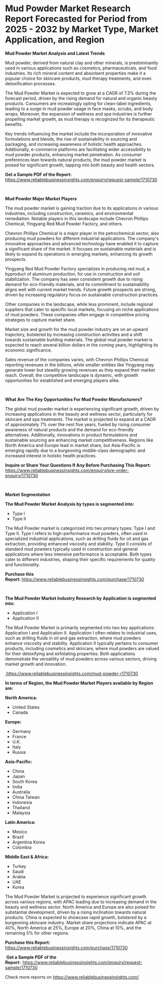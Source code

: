 <p><h1>Mud Powder Market Research Report Forecasted for Period from 2025 -  2032 by Market Type, Market Application, and Region</h1></p><p><strong>Mud Powder Market Analysis and Latest Trends</strong></p>
<p><p>Mud powder, derived from natural clay and other minerals, is predominantly used in various applications such as cosmetics, pharmaceuticals, and food industries. Its rich mineral content and absorbent properties make it a popular choice for skincare products, mud therapy treatments, and even detoxification processes.</p><p>The Mud Powder Market is expected to grow at a CAGR of 7.3% during the forecast period, driven by the rising demand for natural and organic beauty products. Consumers are increasingly opting for clean-label ingredients, leading to a surge in mud powder usage in face masks, scrubs, and body wraps. Moreover, the expansion of wellness and spa industries is further propelling market growth, as mud therapy is recognized for its therapeutic benefits.</p><p>Key trends influencing the market include the incorporation of innovative formulations and blends, the rise of sustainability in sourcing and packaging, and increasing awareness of holistic health approaches. Additionally, e-commerce platforms are facilitating wider accessibility to mud powder products, enhancing market penetration. As consumer preferences lean towards natural products, the mud powder market is poised for significant growth, tapping into both beauty and health sectors.</p></p>
<p><strong>Get a Sample PDF of the Report:&nbsp;</strong> <a href="https://www.reliablebusinessinsights.com/enquiry/request-sample/1710730?utm_campaign=3288&utm_medium=2&utm_source=Github&utm_content=ia&utm_term=27032025&utm_id=mud-powder">https://www.reliablebusinessinsights.com/enquiry/request-sample/1710730</a></p>
<p>&nbsp;</p>
<p><strong>Mud Powder Major Market Players</strong></p>
<p><p>The mud powder market is gaining traction due to its applications in various industries, including construction, ceramics, and environmental remediation. Notable players in this landscape include Chevron Phillips Chemical, Yingyang Red Mud Powder Factory, and others.</p><p>Chevron Phillips Chemical is a major player in the petrochemical sector, also producing mud powders for different industrial applications. The company's innovative approaches and advanced technology have enabled it to capture a significant share of the market. It focuses on sustainable materials and is likely to expand its operations in emerging markets, enhancing its growth prospects.</p><p>Yingyang Red Mud Powder Factory specializes in producing red mud, a byproduct of aluminum production, for use in construction and soil stabilization. The company has seen consistent growth due to rising demand for eco-friendly materials, and its commitment to sustainability aligns well with current market trends. Future growth prospects are strong, driven by increasing regulatory focus on sustainable construction practices.</p><p>Other companies in the landscape, while less prominent, include regional suppliers that cater to specific local markets, focusing on niche applications of mud powders. These companies often engage in competitive pricing strategies to capture market share.</p><p>Market size and growth for the mud powder industry are on an upward trajectory, bolstered by increasing construction activities and a shift towards sustainable building materials. The global mud powder market is expected to reach several billion dollars in the coming years, highlighting its economic significance.</p><p>Sales revenue of the companies varies, with Chevron Phillips Chemical reporting revenues in the billions, while smaller entities like Yingyang may generate lower but steadily growing revenues as they expand their market reach. Overall, the competitive landscape is dynamic, with growth opportunities for established and emerging players alike.</p></p>
<p>&nbsp;</p>
<p><strong>What Are The Key Opportunities For Mud Powder Manufacturers?</strong></p>
<p><p>The global mud powder market is experiencing significant growth, driven by increasing applications in the beauty and wellness sector, particularly for skincare and spa treatments. The market is projected to expand at a CAGR of approximately 7% over the next five years, fueled by rising consumer awareness of natural products and the demand for eco-friendly alternatives. Additionally, innovations in product formulations and sustainable sourcing are enhancing market competitiveness. Regions like North America and Europe lead in market share, but Asia-Pacific is emerging rapidly due to a burgeoning middle-class demographic and increased interest in holistic health practices.</p></p>
<p><strong>Inquire or Share Your Questions If Any Before Purchasing This Report:</strong> <a href="https://www.reliablebusinessinsights.com/enquiry/pre-order-enquiry/1710730?utm_campaign=3288&utm_medium=2&utm_source=Github&utm_content=ia&utm_term=27032025&utm_id=mud-powder">https://www.reliablebusinessinsights.com/enquiry/pre-order-enquiry/1710730</a></p>
<p>&nbsp;</p>
<p><strong>Market Segmentation</strong></p>
<p><strong>The Mud Powder Market Analysis by types is segmented into:</strong></p>
<p><ul><li>Type I</li><li>Type II</li></ul></p>
<p><p>The Mud Powder market is categorized into two primary types: Type I and Type II. Type I refers to high-performance mud powders, often used in specialized industrial applications, such as drilling fluids for oil and gas extraction, providing enhanced viscosity and stability. Type II consists of standard mud powders typically used in construction and general applications where less intensive performance is acceptable. Both types cater to different industries, shaping their specific requirements for quality and functionality.</p></p>
<p><strong>Purchase this Report:&nbsp;</strong><a href="https://www.reliablebusinessinsights.com/purchase/1710730?utm_campaign=3288&utm_medium=2&utm_source=Github&utm_content=ia&utm_term=27032025&utm_id=mud-powder">https://www.reliablebusinessinsights.com/purchase/1710730</a></p>
<p>&nbsp;</p>
<p><strong>The Mud Powder Market Industry Research by Application is segmented into:</strong></p>
<p><ul><li>Application I</li><li>Application II</li></ul></p>
<p><p>The Mud Powder Market is primarily segmented into two key applications: Application I and Application II. Application I often relates to industrial uses, such as drilling fluids in oil and gas extraction, where mud powders enhance viscosity and stability. Application II typically pertains to consumer products, including cosmetics and skincare, where mud powders are valued for their detoxifying and exfoliating properties. Both applications demonstrate the versatility of mud powders across various sectors, driving market growth and innovation.</p></p>
<p><a href="https://www.reliablebusinessinsights.com/mud-powder-r1710730?utm_campaign=3288&utm_medium=2&utm_source=Github&utm_content=ia&utm_term=27032025&utm_id=mud-powder">&nbsp;https://www.reliablebusinessinsights.com/mud-powder-r1710730</a></p>
<p><strong>In terms of Region, the Mud Powder Market Players available by Region are:</strong></p>
<p>
    <p> <strong> North America: </strong>
        <ul>
            <li>United States</li>
            <li>Canada</li>
        </ul>
        </p> 
    <p> <strong> Europe: </strong>
        <ul>
            <li>Germany</li>
            <li>France</li>
            <li>U.K.</li>
            <li>Italy</li>
            <li>Russia</li>
        </ul>
        </p> 
    <p> <strong> Asia-Pacific: </strong>
        <ul>
            <li>China</li>
            <li>Japan</li>
            <li>South Korea</li>
            <li>India</li>
            <li>Australia</li>
            <li>China Taiwan</li>
            <li>Indonesia</li>
            <li>Thailand</li>
            <li>Malaysia</li>
        </ul>
        </p> 
    <p> <strong> Latin America: </strong>
        <ul>
            <li>Mexico</li>
            <li>Brazil</li>
            <li>Argentina Korea</li>
            <li>Colombia</li>
        </ul>
        </p> 
    <p> <strong> Middle East & Africa: </strong>
        <ul>
            <li>Turkey</li>
            <li>Saudi</li>
            <li>Arabia</li>
            <li>UAE</li>
            <li>Korea</li>
        </ul>
    </p>
    </p>
<p><p>The Mud Powder Market is projected to experience significant growth across various regions, with APAC leading due to increasing demand in the beauty and wellness sector. North America and Europe are also poised for substantial development, driven by a rising inclination towards natural products. China is expected to showcase rapid growth, bolstered by a burgeoning skincare industry. Market share projections indicate APAC at 40%, North America at 25%, Europe at 20%, China at 10%, and the remaining 5% for other regions.</p></p>
<p><strong>Purchase this Report: </strong><a href="https://www.reliablebusinessinsights.com/purchase/1710730?utm_campaign=3288&utm_medium=2&utm_source=Github&utm_content=ia&utm_term=27032025&utm_id=mud-powder">https://www.reliablebusinessinsights.com/purchase/1710730</a></p>
<p>&nbsp;<strong>Get a Sample PDF of the Report:&nbsp;&nbsp;</strong><a href="https://www.reliablebusinessinsights.com/enquiry/request-sample/1710730?utm_campaign=3288&utm_medium=2&utm_source=Github&utm_content=ia&utm_term=27032025&utm_id=mud-powder">https://www.reliablebusinessinsights.com/enquiry/request-sample/1710730</a></p>
<p><strong></strong></p>
<p>Check more reports on <a href="https://www.reliablebusinessinsights.com/?utm_campaign=3288&utm_medium=2&utm_source=Github&utm_content=ia&utm_term=27032025&utm_id=mud-powder">https://www.reliablebusinessinsights.com/</a></p>